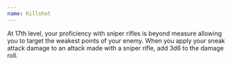 ```yaml
---
name: Killshot
---
```

At 17th level, your proficiency with sniper rifles is beyond measure allowing you to target the weakest points of your enemy.
When you apply your sneak attack damage to an attack made with a sniper rifle, add 3d6 to the damage roll.
